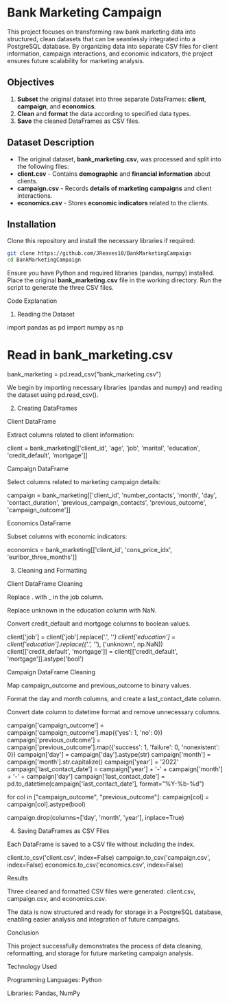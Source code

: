 # Bank Marketing Campaign

This project focuses on transforming raw bank marketing data into structured, clean datasets that can be seamlessly integrated into a PostgreSQL database. By organizing data into separate CSV files for client information, campaign interactions, and economic indicators, the project ensures future scalability for marketing analysis.

## Objectives
1. **Subset** the original dataset into three separate DataFrames: **client**, **campaign**, and **economics**.
2. **Clean** and **format** the data according to specified data types.
3. **Save** the cleaned DataFrames as CSV files.

## Dataset Description
- The original dataset, **bank_marketing.csv**, was processed and split into the following files:
- **client.csv** - Contains **demographic** and **financial information** about clients.
- **campaign.csv** - Records **details of marketing campaigns** and client interactions.
- **economics.csv** - Stores **economic indicators** related to the clients.

## Installation
Clone this repository and install the necessary libraries if required:
```bash
git clone https://github.com/JReaves10/BankMarketingCampaign
cd BankMarketingCampaign
```
Ensure you have Python and required libraries (pandas, numpy) installed.
Place the original **bank_marketing.csv** file in the working directory.
Run the script to generate the three CSV files.

Code Explanation

1. Reading the Dataset

import pandas as pd
import numpy as np

# Read in bank_marketing.csv
bank_marketing = pd.read_csv("bank_marketing.csv")

We begin by importing necessary libraries (pandas and numpy) and reading the dataset using pd.read_csv().

2. Creating DataFrames

Client DataFrame

Extract columns related to client information:

client = bank_marketing[['client_id', 'age', 'job', 'marital', 'education', 'credit_default', 'mortgage']]

Campaign DataFrame

Select columns related to marketing campaign details:

campaign = bank_marketing[['client_id', 'number_contacts', 'month', 'day', 'contact_duration', 'previous_campaign_contacts', 'previous_outcome', 'campaign_outcome']]

Economics DataFrame

Subset columns with economic indicators:

economics = bank_marketing[['client_id', 'cons_price_idx', 'euribor_three_months']]

3. Cleaning and Formatting

Client DataFrame Cleaning

Replace . with _ in the job column.

Replace unknown in the education column with NaN.

Convert credit_default and mortgage columns to boolean values.

client['job'] = client['job'].replace('.', '_')
client['education'] = client['education'].replace(('.', '_'), ('unknown', np.NaN))
client[['credit_default', 'mortgage']] = client[['credit_default', 'mortgage']].astype('bool')

Campaign DataFrame Cleaning

Map campaign_outcome and previous_outcome to binary values.

Format the day and month columns, and create a last_contact_date column.

Convert date column to datetime format and remove unnecessary columns.

campaign['campaign_outcome'] = campaign['campaign_outcome'].map({'yes': 1, 'no': 0})
campaign['previous_outcome'] = campaign['previous_outcome'].map({'success': 1, 'failure': 0, 'nonexistent': 0})
campaign['day'] = campaign['day'].astype(str)
campaign['month'] = campaign['month'].str.capitalize()
campaign['year'] = '2022'
campaign['last_contact_date'] = campaign['year'] + '-' + campaign['month'] + '-' + campaign['day']
campaign['last_contact_date'] = pd.to_datetime(campaign['last_contact_date'], format="%Y-%b-%d")

for col in ["campaign_outcome", "previous_outcome"]:
    campaign[col] = campaign[col].astype(bool)

campaign.drop(columns=['day', 'month', 'year'], inplace=True)

4. Saving DataFrames as CSV Files

Each DataFrame is saved to a CSV file without including the index.

client.to_csv('client.csv', index=False)
campaign.to_csv('campaign.csv', index=False)
economics.to_csv('economics.csv', index=False)

Results

Three cleaned and formatted CSV files were generated: client.csv, campaign.csv, and economics.csv.

The data is now structured and ready for storage in a PostgreSQL database, enabling easier analysis and integration of future campaigns.

Conclusion

This project successfully demonstrates the process of data cleaning, reformatting, and storage for future marketing campaign analysis.

Technology Used

Programming Languages: Python

Libraries: Pandas, NumPy

